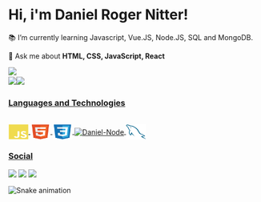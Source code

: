 <h1> Hi, i'm Daniel Roger Nitter!</h1>
📚 I’m currently learning Javascript, Vue.JS, Node.JS, SQL and MongoDB.

💬 Ask me about **HTML, CSS, JavaScript, React**
<div align="left">
  <img src="[https://c.tenor.com/d5Y4XuC2HF4AAAAC/itachi-naruti.gif](https://i.pinimg.com/originals/76/49/a9/7649a99b4b82d43b45061ff3e5bdbd11.gif)" width="700px" />
  </div>
<a href="https://github.com/nitter1">
   <img height="140em" src="https://github-readme-stats.vercel.app/api?username=nitter1&show_icons=true&theme=dark&include_all_commits=true&count_private=true"/><img height="140em" src="https://github-readme-stats.vercel.app/api/top-langs/?username=nitter1&layout=compact&langs_count=7&theme=dark"/>
  
<h3>Languages and Technologies</h3>
<div style="display: inline_block"><br>
  <img align="center" alt="Daniel-Js" height="30" width="40" src="https://raw.githubusercontent.com/devicons/devicon/master/icons/javascript/javascript-plain.svg" target="_blank">
  <img align="center" alt="Daniel-HTML" height="30" width="40" src="https://raw.githubusercontent.com/devicons/devicon/master/icons/html5/html5-original.svg" target="_blank">
  <img align="center" alt="Daniel-CSS" height="30" width="40" src="https://raw.githubusercontent.com/devicons/devicon/master/icons/css3/css3-original.svg" target="_blank">
  <img align="center" alt="Daniel-Node" height="30" width="40" src="https://cdn.jsdelivr.net/gh/devicons/devicon/icons/nodejs/nodejs-original.svg" target="_blank">
  <img align="center" alt="Daniel-mySQL" height="30" width="40" src="https://raw.githubusercontent.com/devicons/devicon/master/icons/mysql/mysql-original.svg" target="_blank">
  
  <h3>Social</h3>
<div> 
  <a href="https://instagram.com/danirns1" target="_blank"><img src="https://img.shields.io/badge/-Instagram-%23E4405F?style=for-the-badge&logo=instagram&logoColor=white" target="_blank"></a>
  <a href = "mailto:danielroger2001@gmail.com"><img src="https://img.shields.io/badge/Gmail-D14836?style=for-the-badge&logo=gmail&logoColor=white" target="_blank"></a>
  <a href="https://www.linkedin.com/in/danirns1" target="_blank"><img src="https://img.shields.io/badge/-LinkedIn-%230077B5?style=for-the-badge&logo=linkedin&logoColor=white" target="_blank"></a>
 
  ![Snake animation](https://github.com/nitter1/nitter1/blob/output/github-contribution-grid-snake.svg)
 
</div>
